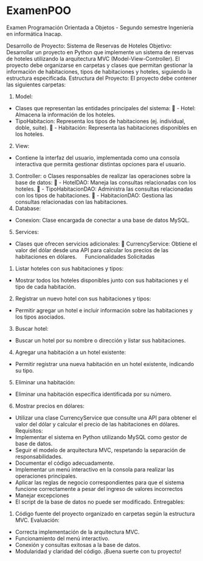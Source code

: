 # ExamenPOO
Examen Programación Orientada a Objetos -  Segundo semestre Ingeniería en informática Inacap.

Desarrollo de Proyecto: Sistema de Reservas de Hoteles
Objetivo:
Desarrollar un proyecto en Python que implemente un sistema de reservas de hoteles utilizando la arquitectura MVC (Model-View-Controller). El proyecto debe organizarse en carpetas y clases que permitan gestionar la información de habitaciones, tipos de habitaciones y hoteles, siguiendo la estructura especificada.
Estructura del Proyecto:
El proyecto debe contener las siguientes carpetas:
1.	Model:
  -	Clases que representan las entidades principales del sistema:
	- Hotel: Almacena la información de los hoteles.
  - TipoHabitacion: Representa los tipos de habitaciones (ej. individual, doble, suite).
	- Habitación: Representa las habitaciones disponibles en los hoteles.
2.	View:
  -	Contiene la interfaz del usuario, implementada como una consola interactiva que permita gestionar distintas opciones para el usuario.

3.	Controller:
o	Clases responsables de realizar las operaciones sobre la base de datos:
	-  HotelDAO: Maneja las consultas relacionadas con los hoteles.
	-  TipoHabitacionDAO: Administra las consultas relacionadas con los tipos de habitaciones.
	-  HabitacionDAO: Gestiona las consultas relacionadas con las habitaciones.
4.	Database:
  -	Conexion: Clase encargada de conectar a una base de datos MySQL.
5.	Services:
  -	Clases que ofrecen servicios adicionales:
	CurrencyService: Obtiene el valor del dólar desde una API para calcular los precios de las habitaciones en dólares.
 
Funcionalidades Solicitadas
1.	Listar hoteles con sus habitaciones y tipos:
  -	Mostrar todos los hoteles disponibles junto con sus habitaciones y el tipo de cada habitación.
2.	Registrar un nuevo hotel con sus habitaciones y tipos:
  -	Permitir agregar un hotel e incluir información sobre las habitaciones y los tipos asociados.
3.	Buscar hotel:
  -	Buscar un hotel por su nombre o dirección y listar sus habitaciones.
4.	Agregar una habitación a un hotel existente:
  -	Permitir registrar una nueva habitación en un hotel existente, indicando su tipo.
5.	Eliminar una habitación:
  -	Eliminar una habitación específica identificada por su número.
6.	Mostrar precios en dólares:
  -	Utilizar una clase CurrencyService que consulte una API para obtener el valor del dólar y calcular el precio de las habitaciones en dólares.
Requisitos:
  -	Implementar el sistema en Python utilizando MySQL como gestor de base de datos.
  -	Seguir el modelo de arquitectura MVC, respetando la separación de responsabilidades.
  -	Documentar el código adecuadamente.
  -	Implementar un menú interactivo en la consola para realizar las operaciones principales.
  -	Aplicar las reglas de negocio correspondientes para que el sistema funcione correctamente a pesar del ingreso de valores incorrectos
  -	Manejar excepciones 
  -	El script de la base de datos no puede ser modificado.
Entregables:
1.	Código fuente del proyecto organizado en carpetas según la estructura MVC.
Evaluación:
  -	Correcta implementación de la arquitectura MVC.
  -	Funcionamiento del menú interactivo.
  -	Conexión y consultas exitosas a la base de datos.
  -	Modularidad y claridad del código.
¡Buena suerte con tu proyecto!
